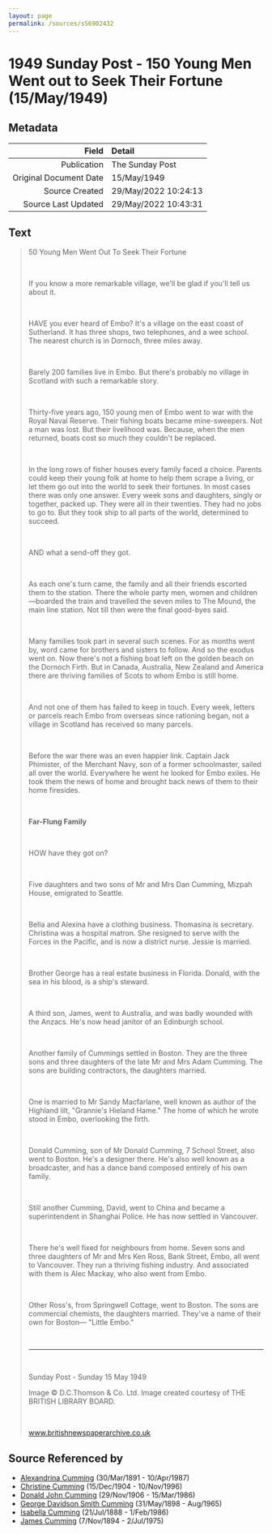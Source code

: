 ```yaml
---
layout: page
permalink: /sources/s56902432
---
```


# 1949 Sunday Post - 150 Young Men Went out to Seek Their Fortune (15/May/1949)

## Metadata

Field | Detail
---:|:---
Publication | The Sunday Post
Original Document Date | 15/May/1949
Source Created | 29/May/2022 10:24:13
Source Last Updated | 29/May/2022 10:43:31

## Text

> 50 Young Men Went Out To Seek Their Fortune
>
> <br/>
>
> If you know a more remarkable village, we'll be glad if you'll tell us about it.
>
> <br/>
>
> HAVE you ever heard of Embo? It's a village on the east coast of Sutherland. It has three shops, two telephones, and a wee school. The nearest church is in Dornoch, three miles away.
>
> <br/>
>
> Barely 200 families live in Embo. But there's probably no village in Scotland with such a remarkable story.
>
> <br/>
>
> Thirty-five years ago, 150 young men of Embo went to war with the Royal Naval Reserve. Their fishing boats became mine-sweepers. Not a man was lost. But their livelihood was. Because, when the men returned, boats cost so much they couldn't be replaced.
>
> <br/>
>
> In the long rows of fisher houses every family faced a choice. Parents could keep their young folk at home to help them scrape a living, or let them go out into the world to seek their fortunes. In most cases there was only one answer. Every week sons and daughters, singly or together, packed up. They were all in their twenties. They had no jobs to go to. But they took ship to all parts of the world, determined to succeed. 
>
> <br/>
>
> AND what a send-off they got.
>
> <br/>
>
> As each one's turn came, the family and all their friends escorted them to the station. There the whole party men, women and children—boarded the train and travelled the seven miles to The Mound, the main line station. Not till then were the final good-byes said.
>
> <br/>
>
> Many families took part in several such scenes. For as months went by, word came for brothers and sisters to follow. And so the exodus went on. Now there's not a fishing boat left on the golden beach on the Dornoch Firth. But in Canada, Australia, New Zealand and America there are thriving families of Scots to whom Embo is still home.
>
> <br/>
>
> And not one of them has failed to keep in touch. Every week, letters or parcels reach Embo from overseas since rationing began, not a village in Scotland has received so many parcels.
>
> <br/>
>
> Before the war there was an even happier link. Captain Jack Phimister, of the Merchant Navy, son of a former schoolmaster, sailed all over the world. Everywhere he went he looked for Embo exiles. He took them the news of home and brought back news of them to their home firesides. 
>
> <br/>
>
> **Far-Flung Family**
>
> <br/>
>
> HOW have they got on?
>
> <br/>
>
> Five daughters and two sons of Mr and Mrs Dan Cumming, Mizpah House, emigrated to Seattle.
>
> <br/>
>
> Bella and Alexina have a clothing business. Thomasina is secretary. Christina was a hospital matron. She resigned to serve with the Forces in the Pacific, and is now a district nurse. Jessie is married.
>
> <br/>
>
> Brother George has a real estate business in Florida. Donald, with the sea in his blood, is a ship's steward.
>
> <br/>
>
> A third son, James, went to Australia, and was badly wounded with the Anzacs. He's now head janitor of an Edinburgh school.
>
> <br/>
>
> Another family of Cummings settled in Boston. They are the three sons and three daughters of the late Mr and Mrs Adam Cumming. The sons are building contractors, the daughters married.
>
> <br/>
>
> One is married to Mr Sandy Macfarlane, well known as author of the Highland lilt, "Grannie's Hieland Hame." The home of which he wrote stood in Embo, overlooking the firth.
>
> <br/>
>
> Donald Cumming, son of Mr Donald Cumming, 7 School Street, also went to Boston. He's a designer there. He's also well known as a broadcaster, and has a dance band composed entirely of his own family. 
>
> <br/>
>
> Still another Cumming, David, went to China and became a superintendent in Shanghai Police. He has now settled in Vancouver.
>
> <br/>
>
> There he's well fixed for neighbours from home. Seven sons and three daughters of Mr and Mrs Ken Ross, Bank Street, Embo, all went to Vancouver. They run a thriving fishing industry. And associated with them is Alec Mackay, who also went from Embo.
>
> <br/>
>
> Other Ross's, from Springwell Cottage, went to Boston. The sons are commercial chemists, the daughters married. They've a name of their own for Boston— "Little Embo."
>
> <br/>
>
> ---
>
> <br/>
>
> Sunday Post - Sunday 15 May 1949
>
> Image © D.C.Thomson & Co. Ltd. Image created courtesy of THE BRITISH LIBRARY BOARD.
>
> <br/>
>
> www.britishnewspaperarchive.co.uk
>

## Source Referenced by

* [Alexandrina Cumming](../people/@57186713@-alexandrina-cumming-b1891-3-30-d1987-4-10.md) (30/Mar/1891 - 10/Apr/1987)
* [Christine Cumming](../people/@24328630@-christine-cumming-b1904-12-15-d1996-11-10.md) (15/Dec/1904 - 10/Nov/1996)
* [Donald John Cumming](../people/@22331378@-donald-john-cumming-b1906-11-29-d1986-3-15.md) (29/Nov/1906 - 15/Mar/1986)
* [George Davidson Smith Cumming](../people/@13773669@-george-davidson-smith-cumming-b1898-5-31-d1965-8.md) (31/May/1898 - Aug/1965)
* [Isabella Cumming](../people/@84684994@-isabella-cumming-b1888-7-21-d1986-2-1.md) (21/Jul/1888 - 1/Feb/1986)
* [James Cumming](../people/@492889@-james-cumming-b1894-11-7-d1975-7-2.md) (7/Nov/1894 - 2/Jul/1975)
